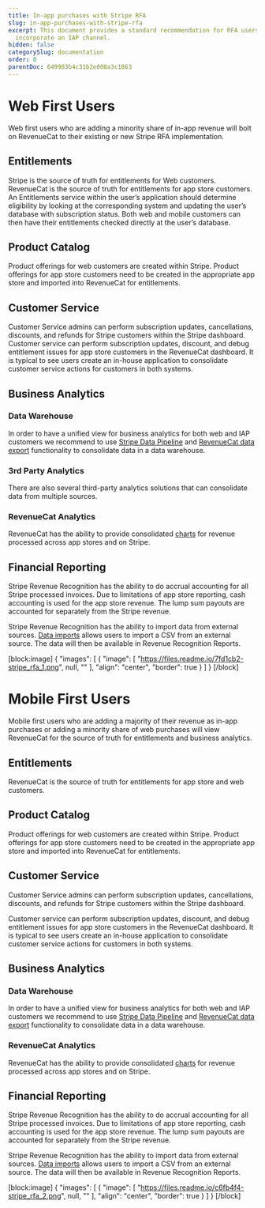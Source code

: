 ```yaml
---
title: In-app purchases with Stripe RFA
slug: in-app-purchases-with-stripe-rfa
excerpt: This document provides a standard recommendation for RFA users looking to
  incorporate an IAP channel.
hidden: false
categorySlug: documentation
order: 0
parentDoc: 649983b4c31b2e000a3c1863
---
```

# Web First Users

Web first users who are adding a minority share of in-app revenue will bolt on RevenueCat to their existing or new Stripe RFA implementation. 

## Entitlements

Stripe is the source of truth for entitlements for Web customers. RevenueCat is the source of truth for entitlements for app store customers. An Entitlements service within the user’s application should determine eligibility by looking at the corresponding system and updating the user’s database with subscription status. Both web and mobile customers can then have their entitlements checked directly at the user’s database. 

## Product Catalog

Product offerings for web customers are created within Stripe. Product offerings for app store customers need to be created in the appropriate app store and imported into RevenueCat for entitlements. 

## Customer Service

Customer Service admins can perform subscription updates, cancellations, discounts, and refunds for Stripe customers within the Stripe dashboard. Customer service can perform subscription updates, discount, and debug entitlement issues for app store customers in the RevenueCat dashboard. It is typical to see users create an in-house application to consolidate customer service actions for customers in both systems. 

## Business Analytics

### Data Warehouse

In order to have a unified view for business analytics for both web and IAP customers we recommend to use [Stripe Data Pipeline](https://stripe.com/data-pipeline) and [RevenueCat data export](https://www.revenuecat.com/docs/scheduled-data-exports) functionality to consolidate data in a data warehouse. 

### 3rd Party Analytics

There are also several third-party analytics solutions that can consolidate data from multiple sources.

### RevenueCat Analytics

RevenueCat has the ability to provide consolidated [charts](https://www.revenuecat.com/docs/charts) for revenue processed across app stores and on Stripe.

## Financial Reporting

Stripe Revenue Recognition has the ability to do accrual accounting for all Stripe processed invoices. Due to limitations of app store reporting, cash accounting is used for the app store revenue. The lump sum payouts are accounted for separately from the Stripe revenue. 

Stripe Revenue Recognition has the ability to import data from external sources. [Data imports](https://stripe.com/docs/revenue-recognition/data-import) allows users to import a CSV from an external source. The data will then be available in Revenue Recognition Reports.

[block:image]
{
  "images": [
    {
      "image": [
        "https://files.readme.io/7fd1cb2-stripe_rfa_1.png",
        null,
        ""
      ],
      "align": "center",
      "border": true
    }
  ]
}
[/block]

# Mobile First Users

Mobile first users who are adding a majority of their revenue as in-app purchases or adding a minority share of web purchases will view RevenueCat for the source of truth for entitlements and business analytics. 

## Entitlements

RevenueCat is the source of truth for entitlements for app store and web customers.

## Product Catalog

Product offerings for web customers are created within Stripe. Product offerings for app store customers need to be created in the appropriate app store and imported into RevenueCat for entitlements. 

## Customer Service

Customer Service admins can perform subscription updates, cancellations, discounts, and refunds for Stripe customers within the Stripe dashboard. 

Customer service can perform subscription updates, discount, and debug entitlement issues for app store customers in the RevenueCat dashboard. It is typical to see users create an in-house application to consolidate customer service actions for customers in both systems. 

## Business Analytics

### Data Warehouse

In order to have a unified view for business analytics for both web and IAP customers we recommend to use [Stripe Data Pipeline](https://stripe.com/data-pipeline) and [RevenueCat data export](https://www.revenuecat.com/docs/scheduled-data-exports) functionality to consolidate data in a data warehouse. 

### RevenueCat Analytics

RevenueCat has the ability to provide consolidated [charts](https://www.revenuecat.com/docs/charts) for revenue processed across app stores and on Stripe.

## Financial Reporting

Stripe Revenue Recognition has the ability to do accrual accounting for all Stripe processed invoices. Due to limitations of app store reporting, cash accounting is used for the app store revenue. The lump sum payouts are accounted for separately from the Stripe revenue. 

Stripe Revenue Recognition has the ability to import data from external sources. [Data imports](https://stripe.com/docs/revenue-recognition/data-import) allows users to import a CSV from an external source. The data will then be available in Revenue Recognition Reports.

[block:image]
{
  "images": [
    {
      "image": [
        "https://files.readme.io/c6fb4f4-stripe_rfa_2.png",
        null,
        ""
      ],
      "align": "center",
      "border": true
    }
  ]
}
[/block]